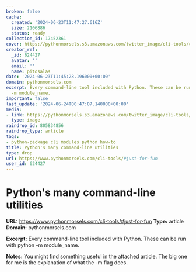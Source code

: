 ```yaml
---
broken: false
cache:
  created: '2024-06-23T11:47:27.616Z'
  size: 2106886
  status: ready
collection_id: 17452361
cover: https://pythonmorsels.s3.amazonaws.com/twitter_image/cli-tools/cli-tools.png
creator_ref:
  _id: 624427
  avatar: ''
  email: ''
  name: pitosalas
date: '2024-06-23T11:45:28.196000+00:00'
domain: pythonmorsels.com
excerpt: Every command-line tool included with Python. These can be run with python
  -m module_name.
important: false
last_update: '2024-06-24T00:47:07.140000+00:00'
media:
- link: https://pythonmorsels.s3.amazonaws.com/twitter_image/cli-tools/cli-tools.png
  type: image
raindrop_id: 805834856
raindrop_type: article
tags:
- python-package cli modules python how-to
title: Python's many command-line utilities
type: drop
url: https://www.pythonmorsels.com/cli-tools/#just-for-fun
user_id: 624427
---
```


# Python's many command-line utilities

**URL:** https://www.pythonmorsels.com/cli-tools/#just-for-fun
**Type:** article
**Domain:** pythonmorsels.com

**Excerpt:** Every command-line tool included with Python. These can be run with python -m module_name.

**Notes:**
You might find something useful in the attached article. The big one for me is the explanation of what the -m flag does. 
